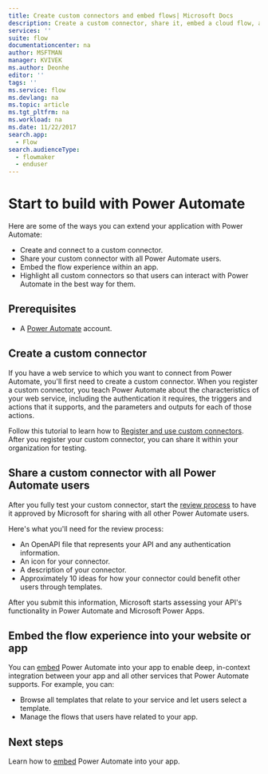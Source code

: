 ```yaml
---
title: Create custom connectors and embed flows| Microsoft Docs
description: Create a custom connector, share it, embed a cloud flow, and do much more.
services: ''
suite: flow
documentationcenter: na
author: MSFTMAN
manager: KVIVEK
ms.author: Deonhe
editor: ''
tags: ''
ms.service: flow
ms.devlang: na
ms.topic: article
ms.tgt_pltfrm: na
ms.workload: na
ms.date: 11/22/2017
search.app: 
  - Flow
search.audienceType: 
  - flowmaker
  - enduser
---
```

# Start to build with Power Automate


Here are some of the ways you can extend your application with Power Automate:

* Create and connect to a custom connector.
* Share your custom connector with all Power Automate users.
* Embed the flow experience within an app.
* Highlight all custom connectors so that users can interact with Power Automate in the best way for them.

## Prerequisites

* A [Power Automate](https://flow.microsoft.com) account.

## Create a custom connector

If you have a web service to which you want to connect from Power Automate, you'll first need to create a custom connector. When you register a custom connector, you teach Power Automate about the characteristics of your web service, including the authentication it requires, the triggers and actions that it supports, and the parameters and outputs for each of those actions.

Follow this tutorial to learn how to [Register and use custom connectors](https://powerapps.microsoft.com/tutorials/register-custom-api/). After you register your custom connector, you can share it within your organization for testing.

## Share a custom connector with all Power Automate users

After you fully test your custom connector, start the [review process](https://flow.microsoft.com/blog/calling-all-saas-apps-now-you-can-build-your-own-connector-for-flow-and-logic-apps/) to have it approved by Microsoft for sharing with all other Power Automate users.

Here's what you'll need for the review process:

* An OpenAPI file that represents your API and any authentication information.
* An icon for your connector.
* A description of your connector.
* Approximately 10 ideas for how your connector could benefit other users through templates.

After you submit this information, Microsoft starts assessing your API's functionality in Power Automate and Microsoft Power Apps.

## Embed the flow experience into your website or app

You can [embed](developer/embed-flow-dev.md) Power Automate into your app to enable deep, in-context integration between your app and all other services that Power Automate supports. For example, you can:

* Browse all templates that relate to your service and let users select a template.
* Manage the flows that users have related to your app.

## Next steps

Learn how to [embed](developer/embed-flow-dev.md) Power Automate into your app.
